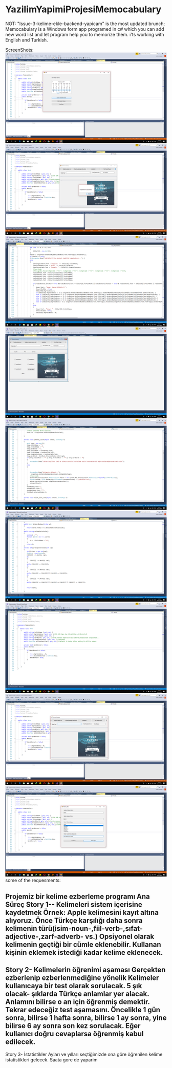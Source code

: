 # YazilimYapimiProjesiMemocabulary
NOT: "Issue-3-kelime-ekle-backend-yapicam"
 is the most updated brunch;
Memocabulary is a Windows form app programed in c# which you can add new word list and let program help you to memorize them. i'ts working with English and Turkish.

ScreenShots:
![](1.png)
![](2.png)
![](3.png)
![](4.png)
![](5.png)
![](6.png)
![](7.png)
![](8.png)
![](9.png)
some of the requesments: 

Projemiz bir kelime ezberleme programı
Ana Süreç
Story 1-- Kelimeleri sistem içerisine kaydetmek
Örnek: Apple kelimesini kayıt altına alıyoruz.
Önce Türkçe karşılığı daha sonra
 kelimenin türü(isim-noun-,fiil-verb-,sıfat-adjective-,zarf-adverb- vs.)
Opsiyonel olarak kelimenin geçtiği bir cümle eklenebilir.
Kullanan kişinin eklemek istediği kadar kelime eklenecek.
--------------------------------------------------------------------------
Story 2- Kelimelerin öğrenimi aşaması
Gerçekten ezberlenip ezberlenmediğine yönelik
Kelimeler kullanıcaya bir test olarak sorulacak.
5 şık olacak- şıklarda Türkçe anlamlar yer alacak.
Anlamını bilirse o an için öğrenmiş demektir.
Tekrar edeceğiz test aşamasını.
Öncelikle 1 gün sonra, bilirse 1 hafta sonra, bilirse 1 ay sonra, yine bilirse 6 ay sonra son kez sorulacak. Eğer kullanıcı doğru cevaplarsa öğrenmiş kabul edilecek.
------------------------------------------------------------------------
Story 3- İstatistikler
Ayları ve yılları seçtiğimizde ona göre öğrenilen kelime istatistikleri gelecek.
Saata gore de yaparim
